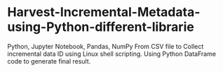 # Harvest-Incremental-Metadata-using-Python-different-librarie
Python, Jupyter Notebook, Pandas, NumPy
From CSV file to Collect incremental data ID using Linux shell scripting.
Using Python DataFrame code to generate final result. 
